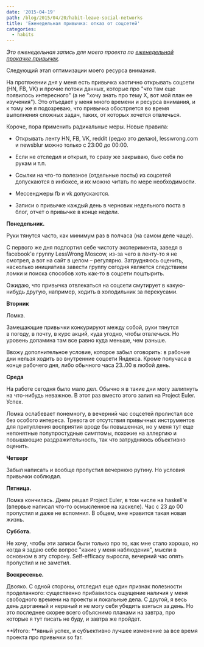 ```yaml
---
date: '2015-04-19'
path: /blog/2015/04/20/habit-leave-social-networks
title: 'Еженедельная привычка: отказ от соцсетей'
categories:
  - habits
---
```


_Это еженедельная запись для моего проекта по [еженедельной прокачке привычек](https://lesswrong-ru.hackpad.com/--DH0tkvBGpeA#:h=Слава)._

Следующий этап оптимизации моего ресурса внимания.

На протяжении дня у меня есть привычка хаотично открывать соцсети (HN, FB, VK) и прочие потоки данных, которые про "что там еще появилось интересного" (а не "хочу знать про тему X, вот мой план ее изучения"). Это отъедает у меня много времени и ресурса внимания, и к тому же я подозреваю, что привычка обостряется во время выполнения сложных задач, таких, от которых хочется отвлечься.

Короче, пора применить радикальные меры. Новые правила:

- Открывать ленту HN, FB, VK, reddit (редко это делаю), lesswrong.com и newsblur можно только с 23:00 до 00:00.

* Если не отследил и открыл, то сразу же закрываю, бью себя по рукам и т.п.

- Ссылки на что-то полезное (отдельные посты) из соцсетей допускаются в инбоксе, и их можно читать по мере необходимости.

* Мессенджеры fb и vk допускаются.

- Записи о привычке каждый день в черновик недельного поста в блог, отчет о привычке в конце недели.

**Понедельник.**

Руки тянутся часто, как минимум раз в полчаса (на самом деле чаще).

С первого же дня подпортил себе чистоту эксперимента, заведя в facebook'е группу LessWrong Moscow, из-за чего в ленту-то я не смотрел, а вот на сайт в целом – регулярно. Затрудняюсь оценить, насколько инициатива завести группу сегодня является следствием ломки и поиска способов хоть как-то в соцсети поштырить.

Ожидаю, что привычка отвлекаться на соцсети смутирует в какую-нибудь другую, например, ходить в холодильник за перекусами.

**Вторник**

Ломка.

Замещающие привычки конкурируют между собой, руки тянутся в погоду, в почту, в курс акций, куда угодно, чтобы отвлечься. Но уровень допамина там все равно куда меньше, чем раньше.

Ввожу дополнительное условие, которое забыл оговорить: в рабочие дни нельзя ходить во внутренние соцсети Яндекса. Кроме получаса в конце рабочего дня, либо обычного часа 23..00 в любой день.

**Среда**

На работе сегодня было мало дел. Обычно я в такие дни могу залипнуть на что-нибудь неважное. В этот раз вместо этого залип на Project Euler. Успех.

Ломка ослабевает понемногу, в вечерний час соцсетей пролистал все без особого интереса. Тревога от отсутствия привычных инструментов для притупления восприятия вроде бы повышенная, но у меня тут еще непонятные полупростудные симптомы, похожие на аллергию и повышающие раздражительность, так что затрудняюсь объективно оценить.

**Четверг**

Забыл написать и вообще пропустил вечернюю рутину. Но условия привычки соблюдал.

**Пятница.**

Ломка кончилась. Днем решал Project Euler, в том числе на haskell'е (впервые написал что-то осмысленное на хаскеле). Час с 23 до 00 пропустил и даже не вспомнил. В общем, мне нравится такая новая жизнь.

**Суббота.**

Не хочу, чтобы эти записи были только про то, как мне стало хорошо, но когда я задаю себе вопрос "какие у меня наблюдения", мысли в основном в эту сторону. Self-efficacy выросла, вечерний час опять пропустил и не заметил.

**Воскресенье.**

Двояко. С одной стороны, отследил еще один признак полезности проделанного: существенно прибавилось ощущение наличия у меня свободного времени на проекты и локальные дела. С другой, я весь день дерганный и нервный и не могу себя убедить взяться за день. Но это последнее скорее всего объяснимо планами на завтра, про которые я тут писать не буду, и завтра же пройдет.

**Итого: **явный успех, и субъективно лучшее изменение за все время проекта про привычки so far.
